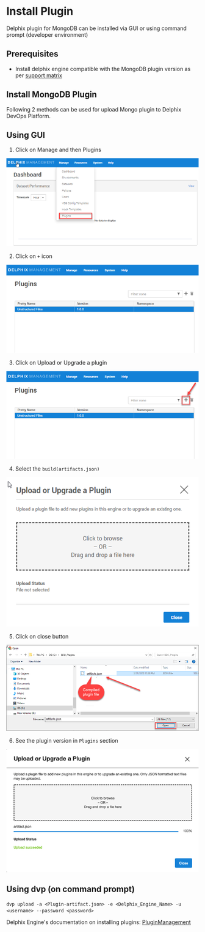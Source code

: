 # Install Plugin

Delphix plugin for MongoDB can be installed via GUI or using command prompt (developer environment)

Prerequisites
-------------

- Install delphix engine compatible with the MongoDB plugin version as per [support matrix](Requirements/SupportMatrix.md)

Install MongoDB Plugin
----------------------

Following 2 methods can be used for upload Mongo plugin to Delphix DevOps Platform.

## <a id="GUI"></a>Using GUI

1. Click on Manage and then Plugins

![Screenshot](image/image2.png)

2. Click on `+` icon

![Screenshot](image/image3.png)

3. Click on Upload or Upgrade a plugin

![Screenshot](image/image4.png)

4. Select the `build(artifacts.json)`

![Screenshot](image/image5.png)

5. Click on close button

![Screenshot](image/image6.png)

6. See the plugin version in `Plugins` section

![Screenshot](image/image7.png)

## <a id="DVP"></a>Using dvp (on command prompt)

`dvp upload -a <Plugin-artifact.json> -e <Delphix_Engine_Name> -u <username> --password <password>`

Delphix Engine's documentation on installing plugins: [PluginManagement](https://docs.delphix.com/docs/datasets/unstructured-files-and-app-data/delphix-engine-plugin-management)
